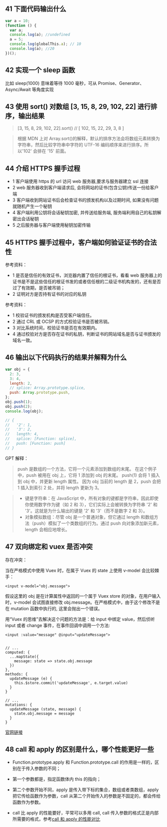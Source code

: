 ## 41 下面代码输出什么

```js
var a = 10;
(function () {
  var a;
  console.log(a); //undefined
  a = 5;
  console.log(globalThis.a); // 10
  console.log(a); //20
})();
```

## 42 实现一个 sleep 函数

比如 sleep(1000) 意味着等待 1000 毫秒，可从 Promise、Generator、Async/Await 等角度实现

## 43 使用 sort() 对数组 [3, 15, 8, 29, 102, 22] 进行排序，输出结果

> [3, 15, 8, 29, 102, 22].sort() // [ 102, 15, 22, 29, 3, 8 ]

> 根据 MDN 上对 Array.sort()的解释，默认的排序方法会将数组元素转换为字符串，然后比较字符串中字符的 UTF-16 编码顺序来进行排序。所以'102' 会排在 '15' 前面。

## 44 介绍 HTTPS 握手过程

- 1 客户端使用 https 的 url 访问 web 服务器,要求与服务器建立 ssl 连接
- 2 web 服务器收到客户端请求后, 会将网站的证书(包含公钥)传送一份给客户端
- 3 客户端收到网站证书后会检查证书的颁发机构以及过期时间, 如果没有问题就随机产生一个秘钥
- 4 客户端利用公钥将会话秘钥加密, 并传送给服务端, 服务端利用自己的私钥解密出会话秘钥
- 5 之后服务器与客户端使用秘钥加密传输

## 45 HTTPS 握手过程中，客户端如何验证证书的合法性

参考资料：

- 1 是否是信任的有效证书，浏览器内置了信任的根证书，看看 web 服务器上的证书是不是这些信任的根证书发的或者信任根的二级证书机构发的，还有是否过了有效期，是否被吊销；
- 2 证明对方是否持有证书的对应的私钥

参考资料：

- 1 校验证书的颁发机构是否受客户端信任。
- 2 通过 CRL 或 OCSP 的方式校验证书是否被吊销。
- 3 对比系统时间，校验证书是否在有效期内。
- 4 通过校验对方是否存在证书的私钥，判断证书的网站域名是否与证书颁发的域名一致。

## 46 输出以下代码执行的结果并解释为什么

```js
var obj = {
  2: 3,
  3: 4,
  length: 2,
  // splice: Array.prototype.splice,
  push: Array.prototype.push,
};
obj.push(1);
obj.push(2);
console.log(obj);

// {
//   '2': 1,
//   '3': 2,
//   length: 4,
//   splice: [Function: splice],
//   push: [Function: push]
// }
```

GPT 解释：

> push 是数组的一个方法，它将一个元素添加到数组的末尾。
> 在这个例子中，push 被用在 obj 上，它将 1 添加到 obj 的末尾。
> push(1) 会将 1 插入到 obj 中，并更新 length 属性。
> 因为 obj 当前的 length 是 2，push 会把 1 插入到索引 2 处，并将 length 更新为 3。

> - 键是字符串：在 JavaScript 中，所有对象的键都是字符串，因此即使你使用数字作为键（如 2 和 3），它们实际上会被转换为字符串 '2' 和 '3'。这就是为什么输出的键是 '2' 和 '3'（而不是数字 2 和 3）。
> - 对象模拟数组：尽管 obj 是一个普通对象，但它通过 length 和数组方法（push）模拟了一个类数组的行为。通过 push 向对象添加新元素，length 会相应地增长。

## 47 双向绑定和 vuex 是否冲突

存在冲突：

当在严格模式中使用 Vuex 时，在属于 Vuex 的 state 上使用 v-model 会比较棘手：

```
<input v-model="obj.message">
```

假设这里的 obj 是在计算属性中返回的一个属于 Vuex store 的对象，在用户输入时，v-model 会试图直接修改 obj.message。在严格模式中，由于这个修改不是在 mutation 函数中执行的, 这里会抛出一个错误。

用“Vuex 的思维”去解决这个问题的方法是：给 input 中绑定 value，然后侦听 input 或者 change 事件，在事件回调中调用一个方法:

```
<input :value="message" @input="updateMessage">
```

```

// ...
computed: {
  ...mapState({
    message: state => state.obj.message
  })
},
methods: {
  updateMessage (e) {
    this.$store.commit('updateMessage', e.target.value)
  }
}

// ...
mutations: {
  updateMessage (state, message) {
    state.obj.message = message
  }
}

```

[官网链接](https://vuex.vuejs.org/zh/guide/forms.html)

## 48 call 和 apply 的区别是什么，哪个性能更好一些

- Function.prototype.apply 和 Function.prototype.call 的作用是一样的，区别在于传入参数的不同；

- 第一个参数都是，指定函数体内 this 的指向；

- 第二个参数开始不同，apply 是传入带下标的集合，数组或者类数组，apply 把它传给函数作为参数，call 从第二个开始传入的参数是不固定的，都会传给函数作为参数。

- call 比 apply 的性能要好，平常可以多用 call, call 传入参数的格式正是内部所需要的格式，参考[call 和 apply 的性能对比](https://github.com/noneven/__/issues/6)
